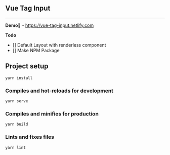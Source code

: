 ## Vue Tag Input
___

**Demo**:link: - https://vue-tag-input.netlify.com


**Todo**
  - []  Default Layout with renderless component
  - [] Make NPM Package


## Project setup
```
yarn install
```

### Compiles and hot-reloads for development
```
yarn serve
```

### Compiles and minifies for production
```
yarn build
```

### Lints and fixes files
```
yarn lint
```
